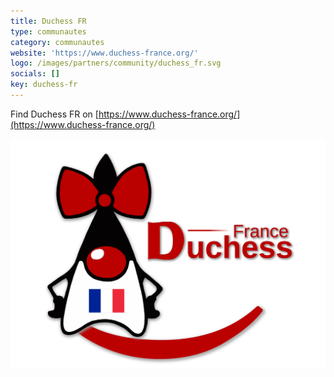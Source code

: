 ```yaml
---
title: Duchess FR
type: communautes
category: communautes
website: 'https://www.duchess-france.org/'
logo: /images/partners/community/duchess_fr.svg
socials: []
key: duchess-fr
---
```


Find Duchess FR on [https://www.duchess-france.org/](https://www.duchess-france.org/)

![Duchess FR](/images/partners/community/duchess_fr.svg)
